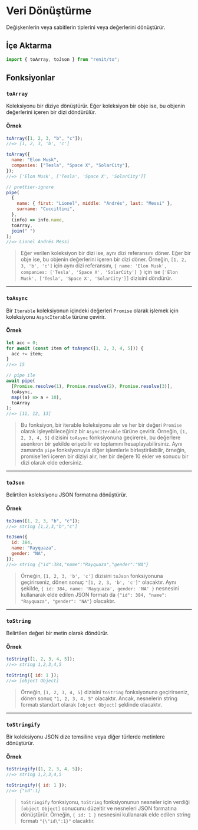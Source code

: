 # Veri Dönüştürme

Değişkenlerin veya sabitlerin tiplerini veya değerlerini dönüştürür.

## İçe Aktarma

```js
import { toArray, toJson } from "renit/to";
```

## Fonksiyonlar

### `toArray`

Koleksiyonu bir diziye dönüştürür. Eğer koleksiyon bir obje ise, bu objenin
değerlerini içeren bir dizi döndürülür.

#### Örnek

```js
toArray([1, 2, 3, "b", "c"]);
//=> [1, 2, 3, 'b', 'c']
```

```js
toArray({
  name: "Elon Musk",
  companies: ["Tesla", "Space X", "SolarCity"],
});
//=> ['Elon Musk', ['Tesla', 'Space X', 'SolarCity']]
```

```js
// prettier-ignore
pipe(
  {
    name: { first: "Lionel", middle: "Andrés", last: "Messi" },
    surname: "Cuccittini",
  },
  (info) => info.name,
  toArray,
  join(" ")
);
//=> Lionel Andrés Messi
```

> Eğer verilen koleksiyon bir dizi ise, aynı dizi referansını döner. Eğer bir
> obje ise, bu objenin değerlerini içeren bir dizi döner. Örneğin,
> `[1, 2, 3, 'b', 'c']` için aynı dizi referansını,
> `{ name: 'Elon Musk', companies: ['Tesla', 'Space X', 'SolarCity'] }` için ise
> `['Elon Musk', ['Tesla', 'Space X', 'SolarCity']]` dizisini döndürür.

---

### `toAsync`

Bir `Iterable` koleksiyonun içindeki değerleri `Promise` olarak işlemek için
koleksiyonu `AsyncIterable` türüne çevirir.

#### Örnek

```js
let acc = 0;
for await (const item of toAsync([1, 2, 3, 4, 5])) {
  acc += item;
}
//=> 15
```

```js
// pipe ile
await pipe(
  [Promise.resolve(1), Promise.resolve(2), Promise.resolve(3)],
  toAsync,
  map((a) => a + 10),
  toArray
);
//=> [11, 12, 13]
```

> Bu fonksiyon, bir iterable koleksiyonu alır ve her bir değeri `Promise` olarak
> işleyebileceğiniz bir `AsyncIterable` türüne çevirir. Örneğin,
> `[1, 2, 3, 4, 5]` dizisini `toAsync` fonksiyonuna geçirerek, bu değerlere
> asenkron bir şekilde erişebilir ve toplamını hesaplayabilirsiniz. Aynı zamanda
> `pipe` fonksiyonuyla diğer işlemlerle birleştirilebilir, örneğin, promise'leri
> içeren bir diziyi alır, her bir değere 10 ekler ve sonucu bir dizi olarak elde
> edersiniz.

---

### `toJson`

Belirtilen koleksiyonu JSON formatına dönüştürür.

#### Örnek

```js
toJson([1, 2, 3, "b", "c"]);
//=> string [1,2,3,"b","c"]
```

```js
toJson({
  id: 384,
  name: "Rayquaza",
  gender: "NA",
});
//=> string {"id":384,"name":"Rayquaza","gender":"NA"}
```

> Örneğin, `[1, 2, 3, 'b', 'c']` dizisini `toJson` fonksiyonuna geçirirseniz,
> dönen sonuç `"[1, 2, 3, 'b', 'c']"` olacaktır. Aynı şekilde,
> `{ id: 384, name: 'Rayquaza', gender: 'NA' }` nesnesini kullanarak elde edilen
> JSON formatı da `{"id": 384, "name": "Rayquaza", "gender": "NA"}` olacaktır.

---

### `toString`

Belirtilen değeri bir metin olarak döndürür.

#### Örnek

```js
toString([1, 2, 3, 4, 5]);
//=> string 1,2,3,4,5
```

```js
toString({ id: 1 });
//=> [object Object]
```

> Örneğin, `[1, 2, 3, 4, 5]` dizisini `toString` fonksiyonuna geçirirseniz,
> dönen sonuç `"1, 2, 3, 4, 5"` olacaktır. Ancak, nesnelerin string formatı
> standart olarak `[object Object]` şeklinde olacaktır.

---

### `toStringify`

Bir koleksiyonu JSON dize temsiline veya diğer türlerde metinlere dönüştürür.

#### Örnek

```js
toStringify([1, 2, 3, 4, 5]);
//=> string 1,2,3,4,5
```

```js
toStringify({ id: 1 });
//=> {"id":1}
```

> `toStringify` fonksiyonu, `toString` fonksiyonunun nesneler için verdiği
> `[object Object]` sonucunu düzeltir ve nesneleri JSON formatına dönüştürür.
> Örneğin, `{ id: 1 }` nesnesini kullanarak elde edilen string formatı
> `"{\"id\":1}"` olacaktır.
